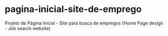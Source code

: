 # pagina-inicial-site-de-emprego
Projeto de Página Inicial - Site para busca de empregos (Home Page design - Job search website)
